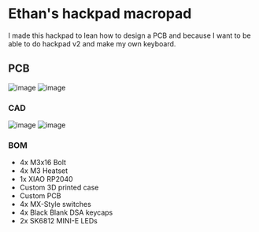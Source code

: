 # Ethan's hackpad macropad

I made this hackpad to lean how to design a PCB and because I want to be able to do hackpad v2 and make my own keyboard.

## PCB
![image](https://github.com/user-attachments/assets/f7b3e27c-0251-410e-a6a1-6e17d0d4c44a)
![image](https://github.com/user-attachments/assets/9af7590d-ef83-4cd3-ade1-65c3f444730c)

### CAD

![image](https://github.com/user-attachments/assets/0ac1d392-6b34-43e3-8f62-a50389548543)
![image](https://github.com/user-attachments/assets/797d8895-25d5-4db9-9a96-1333cb5a5a9c)

### BOM

- 4x M3x16 Bolt
- 4x M3 Heatset
- 1x XIAO RP2040
- Custom 3D printed case
- Custom PCB
- 4x MX-Style switches
- 4x Black Blank DSA keycaps
- 2x SK6812 MINI-E LEDs
